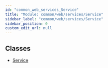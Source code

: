 ```yaml
---
id: "common_web_services_Service"
title: "Module: common/web/services/Service"
sidebar_label: "common/web/services/Service"
sidebar_position: 0
custom_edit_url: null
---
```


## Classes

- [Service](../classes/common_web_services_Service.Service.md)
